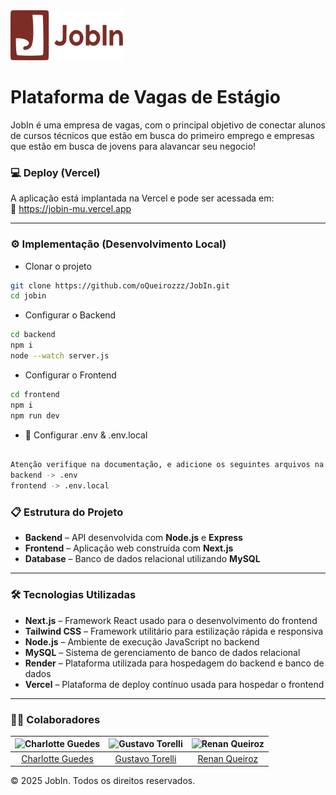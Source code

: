 <img src="/frontend/public/img/global/logo_completa.svg" width="180" height="80">

# Plataforma de Vagas de Estágio

JobIn é uma empresa de vagas, com o principal objetivo de conectar alunos de cursos técnicos que estão em busca do primeiro emprego e empresas que estão em busca de jovens para alavancar seu negocio!

### 💻 Deploy (Vercel)

A aplicação está implantada na Vercel e pode ser acessada em:  
🔗 https://jobin-mu.vercel.app

---

### ⚙️ Implementação (Desenvolvimento Local)

- Clonar o projeto

```bash
git clone https://github.com/oQueirozzz/JobIn.git
cd jobin
```

- Configurar o Backend

```bash
cd backend
npm i
node --watch server.js
```

- Configurar o Frontend

```bash
cd frontend
npm i
npm run dev
```
- 🚨 Configurar .env & .env.local


```bash

Atenção verifique na documentação, e adicione os seguintes arquivos na raiz das pastas:
backend -> .env 
frontend -> .env.local
```



### 📋 Estrutura do Projeto

- **Backend** – API desenvolvida com **Node.js** e **Express**  
- **Frontend** – Aplicação web construída com **Next.js**  
- **Database** – Banco de dados relacional utilizando **MySQL**

---

### 🛠️ Tecnologias Utilizadas

- **Next.js** – Framework React usado para o desenvolvimento do frontend  
- **Tailwind CSS** – Framework utilitário para estilização rápida e responsiva  
- **Node.js** – Ambiente de execução JavaScript no backend  
- **MySQL** – Sistema de gerenciamento de banco de dados relacional  
- **Render** – Plataforma utilizada para hospedagem do backend e banco de dados  
- **Vercel** – Plataforma de deploy contínuo usada para hospedar o frontend

---

### 🐱‍👤 Colaboradores
| <img src="https://github.com/Charlotte0717.png" width="100" height="100" alt="Charlotte Guedes" /> | <img src="https://github.com/gustavotorelli.png" width="100" height="100" alt="Gustavo Torelli" /> | <img src="https://github.com/oQueirozzz.png" width="100" height="100" alt="Renan Queiroz" /> |
|:------------------------------------------------------------------------------------------------:|:-------------------------------------------------------------------------------------------------:|:------------------------------------------------------------------------------------------------:|
|       [Charlotte Guedes](https://github.com/Charlotte0717)        |        [Gustavo Torelli](https://github.com/gustavotorelli)        |        [Renan Queiroz](https://github.com/oQueirozzz)          |

© 2025 JobIn. Todos os direitos reservados.